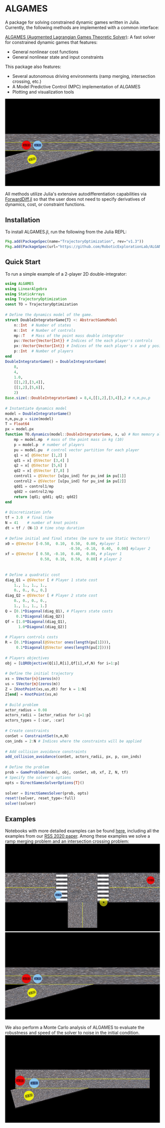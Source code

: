 # ALGAMES

A package for solving constrained dynamic games written in Julia. Currently, the following methods are implemented with a common interface:

[ALGAMES (Augmented Lagrangian Games Theoretic Solver)](https://rexlab.stanford.edu/papers/ALGAMES.pdf): A fast solver for constrained dynamic games that features:
  * General nonlinear cost functions
  * General nonlinear state and input constraints


This package also features:
  * Several autonomous driving environments (ramp merging, intersection crossing, etc.)
  * A Model Predictive Control (MPC) implementation of ALGAMES
  * Plotting and visualization tools

![](plots/gif/merging_3pl_2x.gif)

All methods utilize Julia's extensive autodifferentiation capabilities via [ForwardDiff.jl](http://www.juliadiff.org/ForwardDiff.jl/) so that the user does not need to specify derivatives of dynamics, cost, or constraint functions.

## Installation
To install ALGAMES.jl, run the following from the Julia REPL:
```julia
Pkg.add(PackageSpec(name="TrajectoryOptimization", rev="v1.3"))
Pkg.add(PackageSpec(url="https://github.com/RoboticExplorationLab/ALGAMES.jl.git"))
```

## Quick Start
To run a simple example of a 2-player 2D double-integrator:
```julia
using ALGAMES
using LinearAlgebra
using StaticArrays
using TrajectoryOptimization
const TO = TrajectoryOptimization

# Define the dynamics model of the game.
struct DoubleIntegratorGame{T} <: AbstractGameModel
    n::Int  # Number of states
    m::Int  # Number of controls
    mp::T   # Mass of the point mass double integrator
	pu::Vector{Vector{Int}} # Indices of the each player's controls
	px::Vector{Vector{Int}} # Indices of the each player's x and y positions
    p::Int  # Number of players
end
DoubleIntegratorGame() = DoubleIntegratorGame(
	8,
	4,
	1.0,
	[[1,2],[3,4]],
	[[1,2],[5,6]],
	2)
Base.size(::DoubleIntegratorGame) = 8,4,[[1,2],[3,4]],2 # n,m,pu,p

# Instantiate dynamics model
model = DoubleIntegratorGame()
n,m,pu,p = size(model)
T = Float64
px = model.px
function TO.dynamics(model::DoubleIntegratorGame, x, u) # Non memory allocating dynamics
	mp = model.mp  # mass of the point mass in kg (10)
    p = model.p  # number of players
    pu = model.pu  # control vector partition for each player
    q1 = x[ @SVector [1,2] ]
    qd1 = x[ @SVector [3,4] ]
    q2 = x[ @SVector [5,6] ]
    qd2 = x[ @SVector [7,8] ]
    control1 = @SVector [u[pu_ind] for pu_ind in pu[1]]
    control2 = @SVector [u[pu_ind] for pu_ind in pu[2]]
    qdd1 = control1/mp
    qdd2 = control2/mp
    return [qd1; qdd1; qd2; qdd2]
end

# Discretization info
tf = 3.0  # final time
N = 41    # number of knot points
dt = tf / (N-1) # time step duration

# Define initial and final states (be sure to use Static Vectors!)
x0 = @SVector [-0.50,  0.10,  0.50,  0.00, #player 1
							 -0.50, -0.10,  0.40,  0.00] #player 2
xf = @SVector [ 0.50, -0.10,  0.40,  0.00, # player 1
                0.50,  0.10,  0.50,  0.80] # player 2


# Define a quadratic cost
diag_Q1 = @SVector [ # Player 1 state cost
    1., 1., 1., 1.,
    0., 0., 0., 0.]
diag_Q2 = @SVector [ # Player 2 state cost
    0., 0., 0., 0.,
    1., 1., 1., 1.]
Q = [0.1*Diagonal(diag_Q1), # Players state costs
     0.1*Diagonal(diag_Q2)]
Qf = [1.0*Diagonal(diag_Q1),
      1.0*Diagonal(diag_Q2)]

# Players controls costs
R = [0.1*Diagonal(@SVector ones(length(pu[1]))),
     0.1*Diagonal(@SVector ones(length(pu[2])))]

# Players objectives
obj = [LQRObjective(Q[i],R[i],Qf[i],xf,N) for i=1:p]

# Define the initial trajectory
xs = SVector{n}(zeros(n))
us = SVector{m}(zeros(m))
Z = [KnotPoint(xs,us,dt) for k = 1:N]
Z[end] = KnotPoint(xs,m)

# Build problem
actor_radius = 0.08
actors_radii = [actor_radius for i=1:p]
actors_types = [:car, :car]

# Create constraints
conSet = ConstraintSet(n,m,N)
con_inds = 2:N # Indices where the constraints will be applied

# Add collision avoidance constraints
add_collision_avoidance(conSet, actors_radii, px, p, con_inds)

# Define the problem
prob = GameProblem(model, obj, conSet, x0, xf, Z, N, tf)
# Specify the solver's options
opts = DirectGamesSolverOptions{T}()

solver = DirectGamesSolver(prob, opts)
reset!(solver, reset_type=:full)
solve!(solver)
```

## Examples
Notebooks with more detailed examples can be found [here](https://github.com/RoboticExplorationLab/ALGAMES.jl/tree/master/experiments/notebooks), including all the examples from our [RSS 2020 paper](https://github.com/RoboticExplorationLab/ALGAMES.jl/tree/master/experiments/rss_2020). Among these examples we solve a ramp merging problem and an intersection crossing problem:
![](plots/gif/intersection_3pl_2x.gif)
![](plots/gif/merging_3pl_2x.gif)

We also perform a Monte Carlo analysis of ALGAMES to evaluate the robustness and speed of the solver to noise in the initial condition.
![](plots/gif/monte_carlo_merging.gif)


<!-- ## Documentation
Detailed documentation for getting started with the package can be found [here](https://roboticexplorationlab.github.io/TrajectoryOptimization.jl/dev/). -->
